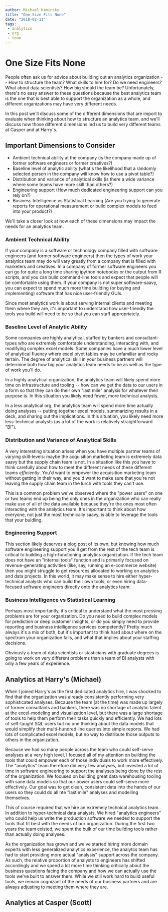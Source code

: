```yaml
---
author: Michael Kaminsky
title: "One Size Fits None"
date: "2018-02-11"
tags: 
 - analytics
 - org
 - team
---
```


# One Size Fits None

People often ask us for advice about building out an analytics organization -- How to structure the team? What skills to hire for? Do we need engineers? What about data scientists? How big should the team be? Unfortunately, there's no easy answer to these questions because the best analytics team is the one that is best able to support the organization as a whole, and different organizations may have very different needs.

In this post we'll discuss some of the different dimensions that are import to evaluate when thinking about how to structure an analytics team, and we'll discuss how those different dimensions led us to build very different teams at Casper and at Harry's. 

## Important Dimensions to Consider
* Ambient technical ability at the company (is the company made up of former software engineers or former creatives?)
* Baseline level of analytic ability (what's the likelihood that a randomly selected person in the company will know how to use a pivot table?)
* Distribution and variance of analytical skills (is there a wide variance where some teams have more skill than others?)
* Engineering support (How much dedicated engineering support can you rely on?)
* Business Intelligence vs Statistical Learning (Are you trying to generate reports for operational measurement or build complex models to feed into your product?)

We'll take a closer look at how each of these dimensions may impact the needs for an analytics team.

### Ambient Technical Ability 
If your company is a software or technology company filled with software engineers (and former software engineers) then the types of work your analytics team may do will vary greatly from a company that is filled with marketers and creatives. In a company of former software engineers you can go for quite a long time sharing ipython notebooks or the output from R scripts, and you can build command-line tools and expect that people will be comfortable using them. If your company is not super software-saavy, you can expect to spend much more time building (or buying and implementing) software that has nice user-friendly GUIs. 

Since most analytics work is about serving internal clients and meeting them where they are, it's important to understand how user-friendly the tools you build will need to be so that you can staff appropriately.

### Baseline Level of Analytic Ability
Some companies are highly analytical, staffed by bankers and consultant-types who are extremely comfortable understanding, interacting with, and modifying complex excel models. Some companies have a much lower level of analytical fluency where excel pivot tables may be unfamiliar and rocky terrain. The degree of analytical skill in your business partners will determine both how big your analytics team needs to be as well as the type of work you'll do. 

In a highly analytical organization, the analytics team will likely spend more time on infrastructure and tooling -- how can we get the data to our users in a form so that they can do their own "last mile" analysis for whatever their purpose is. In this situation you likely need fewer, more technical analysts.

In a less analytical org, the analytics team will spend more time actually doing analyses -- putting together excel models, summarizing results in a deck, and sharing out the implications. In this situation, you likely need more less-technical analysts (as a lot of the work is relatively straightforward "BI").

### Distribution and Variance of Analytical Skills
A very interesting situation arises when you have multiple partner teams of varying skill-levels: maybe the acquisition marketing team is extremely data saavy but the supply chain team is not. In a situation like this you have to think carefully about how to meet the different needs of these different teams *efficiently*. You'd want to empower the acquisition marketing team without getting in their way, and you'd want to make sure that you're not leaving the supply chain team in the lurch with tools they can't use.

This is a common problem we've observed where the "power users" on one or two teams end up being the only ones in the organization who can really make use of all of the data available because they're the ones most often interacting with the analytics team. It's important to think about how everyone, not just the most technically saavy, is able to leverage the tools that your buidling.

### Engineering Support
This section likely deserves a blog post of its own, but knowing how much software engineering support you'll get from the rest of the tech team is critical to building a high-functioning analytics organization. If the tech team does not have an "internal tools" function and is primarily focused on revenue-generating activities (like, say, running an e-commerce website) then you might struggle to get resources allocated to working on analytics and data projects. In this world, it may make sense to hire either hyper-technical analysts who can build their own tools, or even hiring data-focused software engineers directly onto the analytics team.

### Business Intelligence vs Statistical Learning
Perhaps most importantly, it's critical to understand what the most pressing problems are for your organization. Do you need to build complex models for prediction or deep customer insights, or do you simply need to provide reporting and business intelligence services competently? Pretty much always it's a mix of both, but it's important to think hard about where on the spectrum your organization falls, and what that implies about your staffing decisions. 

Obviously a team of data scientists or stasticians with graduate degrees is going to work on very different problems than a team of BI analysts with only a few years of experience.

## Analytics at Harry's (Michael)
When I joined Harry's as the first dedicated analytics hire, I was shocked to find that the organization was already consistently performing very sophisticated analyses. Because the team (at the time) was made up largely of former consultants and bankers, there was no shortage of analytic talent at the excel-modeling and visualization level, but there was a large shortage of tools to help them perform their tasks quickly and efficiently. We had lots of self-taught SQL users but no one thinking about the data models that would simplify their multi-hundred line queries into simple reports. We had lots of complicated excel models, but no way to distribute those outputs to others in the organization. 

Because we had so many people across the team who could self-serve analyses at a very high level, I focused all of my attention on building the tools that could empower each of those individuals to work more effectively. The "analytics" team therefore did very few analyses, but invested a lot of time in software engineering to support the analyses being done by the rest of the organization. We focused on building great data warehousing tooling with sane data models so that our power users could self-serve more effectively. Our goal was to get clean, consistent data into the hands of our users so they could do all hte "last mile" analyses and modelling themselves.

This of course required that we hire an extremely technical analytics team. In addition to hyper-technical data analysts, We hired "analytics engineers" who could help us write the production software we needed to support the tools that fit best with the needs of our organization. During the first two years the team existed, we spent the bulk of our time building tools rather than actually doing analyses.

As the organization has grown and we've started hiring more domain experts with less generalized analytics experience, the analytcs team has had to start providing more actual "analysis" support across the company. As such, the relative proportion of analysts to engineers has shifted accordingly and we spend a lot more time thinking critically about the business questions facing the company and how we can actually use the tools we've built to answer them. While we still work hard to build useful tools, we remain cognizant of the needs of our business partners and are always adjusting to meeting them where they are.

## Analytics at Casper (Scott)
